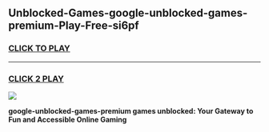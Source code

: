 
## Unblocked-Games-google-unblocked-games-premium-Play-Free-si6pf
<h3>
<a href="https://premium76.site?title=google-unblocked-games-premium&ref=09A">CLICK TO PLAY</a></h3>
<hr>

<h3>
<a href="https://premium76.site?title=google-unblocked-games-premium&ref=09A">CLICK 2 PLAY</a>
  
</h3>

<a href="https://premium76.site?title=google-unblocked-games-premium&ref=09A"><img src="https://clearcache.store/games.png"></a>


**google-unblocked-games-premium games unblocked: Your Gateway to Fun and Accessible Online Gaming**
